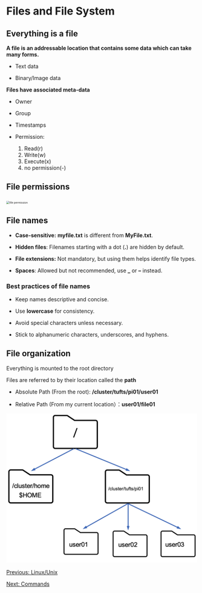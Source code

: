 # Files and File System

## Everything is a file
**A file is an addressable location that contains some data which can take many forms.**

- Text data 

- Binary/Image data

**Files have associated meta-data** 

- Owner

- Group

- Timestamps

- Permission:

    1. Read(r)
    2. Write(w)
    3. Execute(x)
    4. no permission(-)

## File permissions

<img src="../images/permission.png" alt="file permission" style="zoom:50%;" />

## File names

- **Case-sensitive:** **myfile.txt** is different from **MyFile.txt**.

- **Hidden files**: Filenames starting with a dot (**.**) are hidden by default.

- **File extensions:** Not mandatory, but using them helps identify file types.

- **Spaces**: Allowed but not recommended, use **_** or **–** instead.

### Best practices of file names
 
- Keep names descriptive and concise.

- Use **lowercase** for consistency.

- Avoid special characters unless necessary.

- Stick to alphanumeric characters, underscores, and hyphens.

## File organization
Everything is mounted to the root directory 

Files are referred to by their location called the **path** 

- Absolute Path (From the root): **/cluster/tufts/pi01/user01**

- Relative Path (From my current location）：**user01/file01**

<img src="../images/file_system.png" width="600">

[Previous: Linux/Unix ](01_what_is_linux.md)                                                                    

[Next: Commands](03_basictools.md)